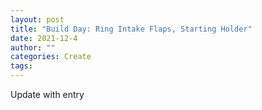 ```yaml
---
layout: post
title: "Build Day: Ring Intake Flaps, Starting Holder"
date: 2021-12-4
author: ""
categories: Create
tags: 
---
```

Update with entry
